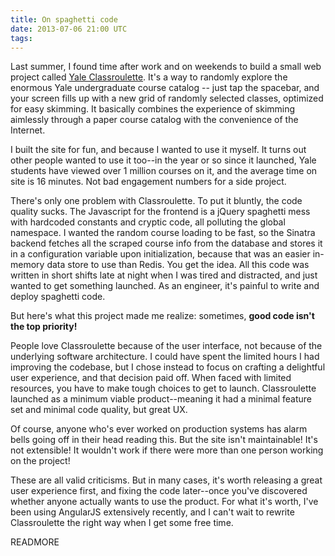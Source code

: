 ```yaml
---
title: On spaghetti code
date: 2013-07-06 21:00 UTC
tags:
---
```


Last summer, I found time after work and on weekends to build a small web project called [Yale Classroulette](http://yaleclassroulette.com). It's a way to randomly explore the enormous Yale undergraduate course catalog -- just tap the spacebar, and your screen fills up with a new grid of randomly selected classes, optimized for easy skimming. It basically combines the experience of skimming aimlessly through a paper course catalog with the convenience of the Internet.

I built the site for fun, and because I wanted to use it myself. It turns out other people wanted to use it too--in the year or so since it launched, Yale students have viewed over 1 million courses on it, and the average time on site is 16 minutes. Not bad engagement numbers for a side project.

There's only one problem with Classroulette. To put it bluntly, the code quality sucks. The Javascript for the frontend is a jQuery spaghetti mess with hardcoded constants and cryptic code, all polluting the global namespace. I wanted the random course loading to be fast, so the Sinatra backend fetches all the scraped course info from the database and stores it in a configuration variable upon initialization, because that was an easier in-memory data store to use than Redis. You get the idea. All this code was written in short shifts late at night when I was tired and distracted, and just wanted to get something launched. As an engineer, it's painful to write and deploy spaghetti code.

But here's what this project made me realize: sometimes, __good code isn't the top priority!__

People love Classroulette because of the user interface, not because of the underlying software architecture. I could have spent the limited hours I had improving the codebase, but I chose instead to focus on crafting a delightful user experience, and that decision paid off. When faced with limited resources, you have to make tough choices to get to launch. Classroulette launched as a minimum viable product--meaning it had a minimal feature set and minimal code quality, but great UX.

Of course, anyone who's ever worked on production systems has alarm bells going off in their head reading this. But the site isn't maintainable! It's not extensible! It wouldn't work if there were more than one person working on the project!

These are all valid criticisms. But in many cases, it's worth releasing a great user experience first, and fixing the code later--once you've discovered whether anyone actually wants to use the product. For what it's worth, I've been using AngularJS extensively recently, and I can't wait to rewrite Classroulette the right way when I get some free time.

READMORE
